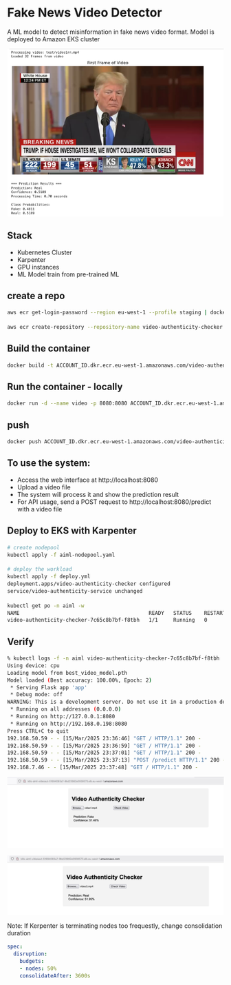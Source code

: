 # Fake News Video Detector

A ML model to detect misinformation in fake news video format.
Model is deployed to Amazon EKS cluster

![Sample News](./orig.png)

## Stack

- Kubernetes Cluster
- Karpenter
- GPU instances
- ML Model train from pre-trained ML

## create a repo

```bash
aws ecr get-login-password --region eu-west-1 --profile staging | docker login --username AWS --password-stdin ACCOUNT_ID.dkr.ecr.eu-west-1.amazonaws.com

aws ecr create-repository --repository-name video-authenticity-checker --region=eu-west-1 --profile staging
```

## Build the container

```bash
docker build -t ACCOUNT_ID.dkr.ecr.eu-west-1.amazonaws.com/video-authenticity-checker:v8 .
```

## Run the container - locally

```bash
docker run -d --name video -p 8080:8080 ACCOUNT_ID.dkr.ecr.eu-west-1.amazonaws.com/video-authenticity-checker:v8
```

## push

```bash
docker push ACCOUNT_ID.dkr.ecr.eu-west-1.amazonaws.com/video-authenticity-checker:v8
```

## To use the system:

- Access the web interface at http://localhost:8080
- Upload a video file
- The system will process it and show the prediction result
- For API usage, send a POST request to http://localhost:8080/predict with a video file

## Deploy to EKS with Karpenter

```bash
# create nodepool
kubectl apply -f aiml-nodepool.yaml

# deploy the workload
kubectl apply -f deploy.yml
deployment.apps/video-authenticity-checker configured
service/video-authenticity-service unchanged

kubectl get po -n aiml -w
NAME                                          READY   STATUS    RESTARTS   AGE
video-authenticity-checker-7c65c8b7bf-f8tbh   1/1     Running   0          3m8s
```

## Verify

```bash
% kubectl logs -f -n aiml video-authenticity-checker-7c65c8b7bf-f8tbh
Using device: cpu
Loading model from best_video_model.pth
Model loaded (Best accuracy: 100.00%, Epoch: 2)
 * Serving Flask app 'app'
 * Debug mode: off
WARNING: This is a development server. Do not use it in a production deployment. Use a production WSGI server instead.
 * Running on all addresses (0.0.0.0)
 * Running on http://127.0.0.1:8080
 * Running on http://192.168.0.198:8080
Press CTRL+C to quit
192.168.50.59 - - [15/Mar/2025 23:36:46] "GET / HTTP/1.1" 200 -
192.168.50.59 - - [15/Mar/2025 23:36:59] "GET / HTTP/1.1" 200 -
192.168.50.59 - - [15/Mar/2025 23:37:01] "GET / HTTP/1.1" 200 -
192.168.50.59 - - [15/Mar/2025 23:37:13] "POST /predict HTTP/1.1" 200 -
192.168.7.46 - - [15/Mar/2025 23:37:48] "GET / HTTP/1.1" 200 -
```

![Fake Result](./result.png)

![Real Result](./real-result.png)

Note: If Kerpenter is terminating nodes too frequestly, change consolidation duration

```yaml
spec:
  disruption:
    budgets:
    - nodes: 50%
    consolidateAfter: 3600s
```    